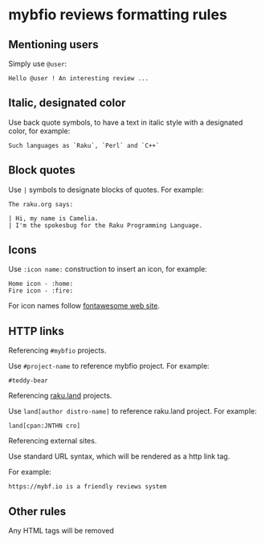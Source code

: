 # mybfio reviews formatting rules

## Mentioning users

Simply use `@user`:

```
Hello @user ! An interesting review ...
```

## Italic, designated color

Use back quote symbols, to have a text in italic style with a designated color, 
for example:

```
Such languages as `Raku`, `Perl` and `C++`
```

## Block quotes

Use `|` symbols to designate blocks of quotes. For example:

```
The raku.org says:

| Hi, my name is Camelia. 
| I'm the spokesbug for the Raku Programming Language.

```

## Icons

Use `:icon name:` construction to insert an icon, for example:

```
Home icon - :home:
Fire icon - :fire:
```

For icon names follow [fontawesome web site](https://fontawesome.com/v6.0/icons?m=free&s=solid%2Cbrands).

## HTTP links

Referencing `#mybfio` projects.

Use `#project-name` to reference mybfio project. For example:

    #teddy-bear 

Referencing [raku.land](https://raku.land) projects.

Use `land[author distro-name]` to reference raku.land project. For example:

    land[cpan:JNTHN cro]

Referencing external sites.

Use standard URL syntax, which will be rendered as a http link tag.

For example:

```
https://mybf.io is a friendly reviews system
```

## Other rules

Any HTML tags will be removed
